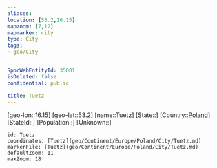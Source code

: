 ```yaml
---
aliases: 
location: [53.2,16.15]
mapzoom: [7,12] 
mapmarker: city 
type: City
tags:
- geo/City


SpocWebEntityId: 35081
isDeleted: false
confidential: public

title: Tuetz
---
```

[geo-lon::16.15]
[geo-lat::53.2]
[name::Tuetz]
[State::]
[Country::[Poland](geo/Continent/Europe/Poland.md)]
[StateId::]
[Population::]
[Unknown::]


```leaflet
id: Tuetz
coordinates: [Tuetz](geo/Continent/Europe/Poland/City/Tuetz.md)
markerFile: [Tuetz](geo/Continent/Europe/Poland/City/Tuetz.md)
defaultZoom: 11 
maxZoom: 18
```


